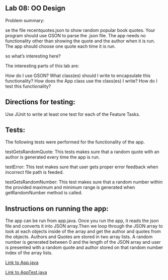 ## Lab 08: OO Design

Problem summary:

se the file recentquotes.json to show random popular book quotes. Your program should use GSON to parse the .json file. The app needs no functionality other than showing the quote and the author when it is run. The app should choose one quote each time it is run.

so what’s interesting here?

The interesting parts of this lab are:

How do I use GSON?
What class(es) should I write to encapsulate this functionality?
How does the App class use the class(es) I write?
How do I test this functionality?

## Directions for testing:
Use JUnit to write at least one test for each of the Feature Tasks.

## Tests:
The following tests were performed for the functionality of the app.

testGetsRandomQuote:
This tests makes sure that a random quote with an author is generated every time the app is run.

testError:
This test makes sure that user gets proper error feedback when incorrect file path is feeded.

testGetsRandomNumber:
This test makes sure that a random number within the provided maximum and minimum range is generated when getRandomNumber method is called.
  
  ## Instructions on running the app:
  
  The app can be run from app.java. Once you run the app, it reads the json file and converts it into JSON array.Then we loop through the JSON array to look at each objects inside of the array and get the author and quotes from the objects. Authors and Quotes are stored in two array lists. A random number is generated between 0 and the length of the JSON array and user is presented with a random quote and author stored on that random number index of the array lists.

[Link to App.java](https://github.com/sadhikari07/java-quotes/blob/master/src/main/java/Quotes/App.java)

[Link to AppTest.java](https://github.com/sadhikari07/java-quotes/blob/master/src/test/java/Quotes/AppTest.java)
